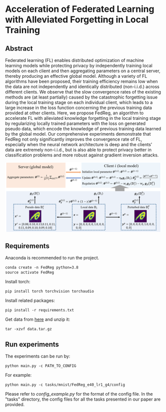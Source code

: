 # Acceleration of Federated Learning with Alleviated Forgetting in Local Training

## Abstract

Federated learning (FL) enables distributed optimization of machine learning models while protecting privacy by independently training local models on each client and then aggregating parameters on a central server, thereby producing an effective global model. Although a variety of FL algorithms have been proposed, their training efficiency remains low when the data are not independently and identically distributed (non-i.i.d.) across different clients. We observe that the slow convergence rates of the existing methods are (at least partially) caused by the catastrophic forgetting issue during the local training stage on each individual client, which leads to a large increase in the loss function concerning the previous training data provided at other clients. Here, we propose FedReg, an algorithm to accelerate FL with alleviated knowledge forgetting in the local training stage by regularizing locally trained parameters with the loss on generated pseudo data, which encode the knowledge of previous training data learned by the global model. Our comprehensive experiments demonstrate that FedReg not only significantly improves the convergence rate of FL, especially when the neural network architecture is deep and the clients' data are extremely non-i.i.d., but is also able to protect privacy better in classification problems and more robust against gradient inversion attacks.

![Illustration of FedReg.](./framework.png)

## Requirements

Anaconda is recommended to run the project.
~~~
conda create -n FedReg python=3.8
source activate FedReg
~~~

Install torch:
~~~
pip install torch torchvision torchaudio
~~~

Install related packages:
~~~
pip install -r requirements.txt
~~~

Get data from [here](https://drive.google.com/file/d/1jtyj3_TFWlVhhs91o8kNQO65s7LshwVH/view?usp=sharing) and unzip it:
~~~
tar -xzvf data.tar.gz
~~~

## Run experiments

The experiments can be run by:
~~~
python main.py -c PATH_TO_CONFIG
~~~
For example:
~~~
python main.py -c tasks/mnist/FedReg_e40_lr1_g4/config
~~~
Please refer to *config_example.py* for the format of the config file. In the "tasks" directory, the config files for all the tasks presented in our paper are provided.